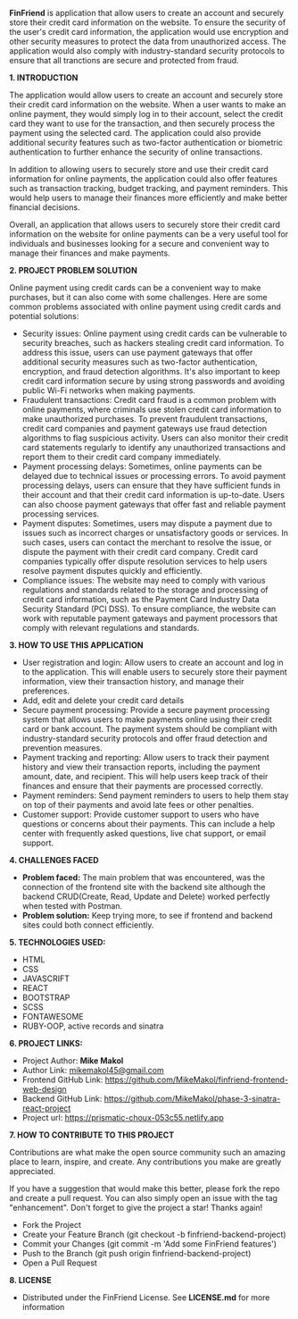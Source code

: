 **FinFriend** is application that allow users to create an account and securely store their credit card information on the website. To ensure the security of the user's credit card information, the application would use encryption and other security measures to protect the data from unauthorized access. The application would also comply with industry-standard security protocols to ensure that all tranctions are secure and protected from fraud.

**1. INTRODUCTION**

The application would allow users to create an account and securely store their credit card information on the website. When a user wants to make an online payment, they would simply log in to their account, select the credit card they want to use for the transaction, and then securely process the payment using the selected card. The application could also provide additional security features such as two-factor authentication or biometric authentication to further enhance the security of online transactions.

In addition to allowing users to securely store and use their credit card information for online payments, the application could also offer features such as transaction tracking, budget tracking, and payment reminders. This would help users to manage their finances more efficiently and make better financial decisions.

Overall, an application that allows users to securely store their credit card information on the website for online payments can be a very useful tool for individuals and businesses looking for a secure and convenient way to manage their finances and make payments.

**2. PROJECT PROBLEM SOLUTION**

Online payment using credit cards can be a convenient way to make purchases, but it can also come with some challenges. Here are some common problems associated with online payment using credit cards and potential solutions:

* Security issues: Online payment using credit cards can be vulnerable to security breaches, such as hackers stealing credit card information. To address this issue, users can use payment gateways that offer additional security measures such as two-factor authentication, encryption, and fraud detection algorithms. It's also important to keep credit card information secure by using strong passwords and avoiding public Wi-Fi networks when making payments.
* Fraudulent transactions: Credit card fraud is a common problem with online payments, where criminals use stolen credit card information to make unauthorized purchases. To prevent fraudulent transactions, credit card companies and payment gateways use fraud detection algorithms to flag suspicious activity. Users can also monitor their credit card statements regularly to identify any unauthorized transactions and report them to their credit card company immediately.
* Payment processing delays: Sometimes, online payments can be delayed due to technical issues or processing errors. To avoid payment processing delays, users can ensure that they have sufficient funds in their account and that their credit card information is up-to-date. Users can also choose payment gateways that offer fast and reliable payment processing services.
* Payment disputes: Sometimes, users may dispute a payment due to issues such as incorrect charges or unsatisfactory goods or services. In such cases, users can contact the merchant to resolve the issue, or dispute the payment with their credit card company. Credit card companies typically offer dispute resolution services to help users resolve payment disputes quickly and efficiently.
* Compliance issues: The website may need to comply with various regulations and standards related to the storage and processing of credit card information, such as the Payment Card Industry Data Security Standard (PCI DSS). To ensure compliance, the website can work with reputable payment gateways and payment processors that comply with relevant regulations and standards.

**3. HOW TO USE THIS APPLICATION**
* User registration and login: Allow users to create an account and log in to the application. This will enable users to securely store their payment information, view their transaction history, and manage their preferences.
* Add, edit and delete your credit card details
* Secure payment processing: Provide a secure payment processing system that allows users to make payments online using their credit card or bank account. The payment system should be compliant with industry-standard security protocols and offer fraud detection and prevention measures.
* Payment tracking and reporting: Allow users to track their payment history and view their transaction reports, including the payment amount, date, and recipient. This will help users keep track of their finances and ensure that their payments are processed correctly.
* Payment reminders: Send payment reminders to users to help them stay on top of their payments and avoid late fees or other penalties.
* Customer support: Provide customer support to users who have questions or concerns about their payments. This can include a help center with frequently asked questions, live chat support, or email support.

**4. CHALLENGES FACED**
* **Problem faced:** The main problem that was encountered, was the connection of the frontend site with the backend site although the backend CRUD(Create, Read, Update and Delete) worked perfectly when tested with Postman.
* **Problem solution:** Keep trying more, to see if frontend and backend sites could both connect efficiently.

**5. TECHNOLOGIES USED:**
* HTML
* CSS
* JAVASCRIFT
* REACT
* BOOTSTRAP
* SCSS
* FONTAWESOME
* RUBY-OOP, active records and sinatra

**6. PROJECT LINKS:**
* Project Author: **Mike Makol**
* Author Link: mikemakol45@gmail.com
* Frontend GitHub Link: https://github.com/MikeMakol/finfriend-frontend-web-design
* Backend GitHub Link: https://github.com/MikeMakol/phase-3-sinatra-react-project
* Project url: https://prismatic-choux-053c55.netlify.app

**7. HOW TO CONTRIBUTE TO THIS PROJECT**

Contributions are what make the open source community such an amazing place to learn, inspire, and create. Any contributions you make are greatly appreciated.

If you have a suggestion that would make this better, please fork the repo and create a pull request. You can also simply open an issue with the tag "enhancement". Don't forget to give the project a star! Thanks again!

  * Fork the Project
  * Create your Feature Branch (git checkout -b finfriend-backend-project)
  * Commit your Changes (git commit -m 'Add some FinFriend features')
  * Push to the Branch (git push origin finfriend-backend-project)
  * Open a Pull Request

**8. LICENSE**
* Distributed under the FinFriend License. See **LICENSE.md** for more information
  